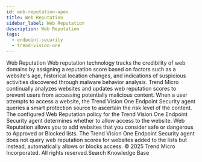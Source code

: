 ```yaml
---
id: web-reputation-apex
title: Web Reputation
sidebar_label: Web Reputation
description: Web Reputation
tags:
  - endpoint-security
  - trend-vision-one
---
```


 Web Reputation Web reputation technology tracks the credibility of web domains by assigning a reputation score based on factors such as a website's age, historical location changes, and indications of suspicious activities discovered through malware behavior analysis. Trend Micro continually analyzes websites and updates web reputation scores to prevent users from accessing potentially malicious content. When a user attempts to access a website, the Trend Vision One Endpoint Security agent queries a smart protection source to ascertain the risk level of the content. The configured Web Reputation policy for the Trend Vision One Endpoint Security agent determines whether to allow access to the website. Web Reputation allows you to add websites that you consider safe or dangerous to Approved or Blocked lists. The Trend Vision One Endpoint Security agent does not query web reputation scores for websites added to the lists but instead, automatically allows or blocks access. © 2025 Trend Micro Incorporated. All rights reserved.Search Knowledge Base